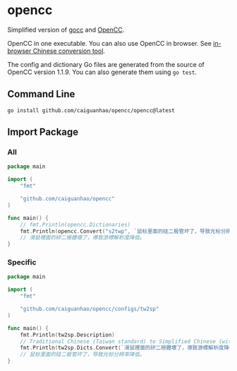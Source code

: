 # opencc

Simplified version of [gocc](https://github.com/liuzl/gocc) and [OpenCC](https://github.com/BYVoid/OpenCC).

OpenCC in one executable. You can also use OpenCC in browser.
See [in-browser Chinese conversion tool](https://caiguanhao.github.io/opencc/wasm/).

The config and dictionary Go files are generated from the source of OpenCC version 1.1.9.
You can also generate them using `go test`.

## Command Line

```
go install github.com/caiguanhao/opencc/opencc@latest
```

## Import Package

### All

```go
package main

import (
	"fmt"

	"github.com/caiguanhao/opencc"
)

func main() {
	// fmt.Println(opencc.Dictionaries)
	fmt.Println(opencc.Convert("s2twp", `鼠标里面的硅二极管坏了，导致光标分辨率降低。`))
	// 滑鼠裡面的矽二極體壞了，導致游標解析度降低。
}
```

### Specific

```go
package main

import (
	"fmt"

	"github.com/caiguanhao/opencc/configs/tw2sp"
)

func main() {
	fmt.Println(tw2sp.Description)
	// Traditional Chinese (Taiwan standard) to Simplified Chinese (with phrases)
	fmt.Println(tw2sp.Dicts.Convert(`滑鼠裡面的矽二極體壞了，導致游標解析度降低。`))
	// 鼠标里面的硅二极管坏了，导致光标分辨率降低。
}
```
